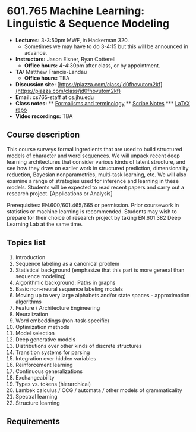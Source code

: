 # 601.765 Machine Learning: Linguistic & Sequence Modeling

* **Lectures:** 3-3:50pm MWF, in Hackerman 320.
  * Sometimes we may have to do 3-4:15 but this will be announced in advance.
* **Instructors:** Jason Eisner, Ryan Cotterell
  * **Office hours:** 4-4:30pm after class, or by appointment.
* **TA:** Matthew Francis-Landau
  * **Office hours:** TBA
* **Discussion site:** [https://piazza.com/class/jd0fhovutom2kf](https://piazza.com/class/jd0fhovutom2kf)
* **Email:** cs765-staff at cs.jhu.edu
* **Class notes:**
** [Formalisms and terminology](https://github.com/seq2class/scribe-notes/blob/master/formalisms.pdf)
** [Scribe Notes](https://seq2class.github.io/scribe-notes/)
*** [LaTeX repo](https://github.com/seq2class/scribe-notes)
* **Video recordings:** TBA

## Course description
This course surveys formal ingredients that are used to build structured models of character and word sequences. We will unpack recent deep learning architectures that consider various kinds of latent structure, and see how they draw on earlier work in structured prediction, dimensionality reduction, Bayesian nonparametrics, multi-task learning, etc. We will also examine a range of strategies used for inference and learning in these models. Students will be expected to read recent papers and carry out a research project. [Applications or Analysis]

Prerequisites: EN.600/601.465/665 or permission. Prior coursework in statistics or machine learning is recommended. Students may wish to prepare for their choice of research project by taking EN.601.382 Deep Learning Lab at the same time.

## Topics list
1. Introduction
2. Sequence labeling as a canonical problem
3. Statistical background (emphasize that this part is more general than sequence modeling)
4. Algorithmic background: Paths in graphs
5. Basic non-neural sequence labeling models
6. Moving up to very large alphabets and/or state spaces - approximation algorithms
7. Feature / Architecture Engineering
8. Neuralization
9. Word embeddings (non-task-specific)
10. Optimization methods
11. Model selection
12. Deep generative models
13. Distributions over other kinds of discrete structures
14. Transition systems for parsing
15. Integration over hidden variables
16. Reinforcement learning
17. Continuous generalizations
18. Exchangeability
19. Types vs. tokens (hierarchical)
20. Lambek calculus / CCG / automata / other models of grammaticality
21. Spectral learning
22. Structure learning

## Requirements
